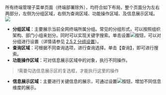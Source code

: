 所有终端管理子菜单页面（终端部署除外），均符合如下布局，整个页面分为左右两部分，左侧为分组区域，右侧为查询区域、功能操作区域、及信息展示区域。
![](https://main.qcloudimg.com/raw/36abb5042a1e02faec3ee6607df8494a.png)
- **分组区域**：主要展示当前全网终端所属分组。常见的分组形式，可以按照组织架构、部门小组来划分。同时可以实现关键字搜索。单击设置<img src="https://main.qcloudimg.com/raw/783905d77f8f105ff0a06c0276cf53c2.png" style="margin:0;">按钮，可以对分组进行设置（详情请参见 [2.5.2 分组设置](#2.5.2-分组设置)）。
- **查询区域**：可根据不同查询选项，进行查询选择。单击【查询】，即可进行搜索。
- **功能操作区域**：可对信息展示区域中的对象，执行不同操作。
>!需要勾选信息展示区的复选框，才能执行这里的操作
- **信息展示区域**：主要进行关键信息的展示，可通过设置<img src="https://main.qcloudimg.com/raw/783905d77f8f105ff0a06c0276cf53c2.png" style="margin:0;">按钮，增加不同信息维度的展示。
